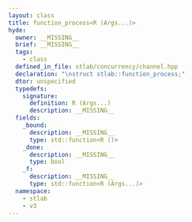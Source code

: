 ```yaml
---
layout: class
title: function_process<R (Args...)>
hyde:
  owner: __MISSING__
  brief: __MISSING__
  tags:
    - class
  defined_in_file: stlab/concurrency/channel.hpp
  declaration: "\nstruct stlab::function_process;"
  dtor: unspecified
  typedefs:
    signature:
      definition: R (Args...)
      description: __MISSING__
  fields:
    _bound:
      description: __MISSING__
      type: std::function<R ()>
    _done:
      description: __MISSING__
      type: bool
    _f:
      description: __MISSING__
      type: std::function<R (Args...)>
  namespace:
    - stlab
    - v3
---
```

